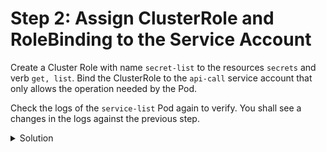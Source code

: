 # Step 2: Assign ClusterRole and RoleBinding to the Service Account

Create a Cluster Role with name `secret-list` to the resources `secrets` and verb `get, list`. Bind the ClusterRole to the `api-call` service account that only allows the operation needed by the Pod. 

Check the logs of the `service-list` Pod again to verify. You shall see a changes in the logs against the previous step.

<details>
  <summary>Solution</summary>

* Create a ClusterRole that allows listing services:
```yaml
apiVersion: rbac.authorization.k8s.io/v1
kind: ClusterRole
metadata:
  name: secret-list
rules:
- apiGroups: [""]
  resources: ["secrets"]
  verbs: ["get", "list"]
```

* Create a RoleBinding to bind the ClusterRole to the service account:
```yaml
apiVersion: rbac.authorization.k8s.io/v1
kind: RoleBinding
metadata:
  name: secret-list-binding
  namespace: secure-api
subjects:
- kind: ServiceAccount
  name: call-api
  namespace: secure-api
roleRef:
  kind: ClusterRole
  name: secret-list
  apiGroup: rbac.authorization.k8s.io
```

* Apply the ClusterRole and RoleBinding manifests:
```sh
kubectl apply -f secret-list-clusterrole.yaml
kubectl apply -f secret-list-rolebinding.yaml
```

* Check the logs of the `secret-list` Pod again: `kubectl logs -f secret-list -n secure-api`

After applying the correct permissions, the curl command in the Pod should list all secrets in the default namespace without authorization errors.
</details>